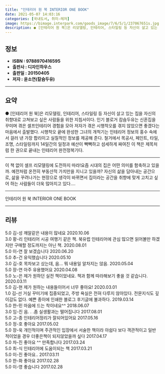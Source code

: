 ```yaml
---
title: "인테리어 원 북 INTERIOR ONE BOOK"
date: 2021-05-07 14:03:16
categories: [국내도서, 취미-레저]
image: https://bimage.interpark.com/goods_image/7/6/5/1/237067651s.jpg
description: ● [인테리어 원 북]은 리모델링, 인테리어, 스타일링 등 자신이 살고 있는 집을 자신의 취향대로 고쳐보고 싶은 사람들을 위한 지침서이다. 인기 블로거 캄슘두유는 신혼집을 꾸미며 겪은 셀프인테리어 경험을 모아 저자가 겪은 시행착오를 겪지 않았으면 좋겠다는 마음에서 출발했다. 시행착오
---
```


## **정보**

- **ISBN : 9788970416595**
- **출판사 : 디자인하우스**
- **출판일 : 20150405**
- **저자 : 윤소연(칼슘두유)**

------



## **요약**

●  [인테리어 원 북]은 리모델링, 인테리어, 스타일링 등 자신이 살고 있는 집을 자신의 취향대로 고쳐보고 싶은 사람들을 위한 지침서이다. 인기 블로거 캄슘두유는 신혼집을 꾸미며 겪은 셀프인테리어 경험을 모아 저자가 겪은 시행착오를 겪지 않았으면 좋겠다는 마음에서 출발했다. 시행착오 끝에 완성한 그녀의 개척기는 인테리어 정보의 홍수 속에서 걸러 낸 가장 합리이고 실질적인 정보를 제공해 준다. 철거에서 목공사, 페인트, 타일, 조명, 스타일링까지 14일간의 일정과 예산이 빽빽하고 섬세하게 짜여진 이 책은 제목처럼 한 권으로 끝내는 인테리어 완전정복기다.

------

이 책 없이 셀프 리모델링에 도전하지 마라!요즘 시대의 집은 어떤 의미를 함축하고 있을까. 예전처럼 온전히 부동산적 가치만을 지니고 있을까? 자신의 삶을 담아내는 공간으로, 삶을 꾸려나가는 현장으로 생각이 바뀌면서 집이라는 공간을 취향에 맞게 고치고 싶어 하는 사람들이 더욱 많아지고 있다.... 

------


인테리어 원 북 INTERIOR ONE BOOK 

------


## **리뷰** 

5.0 김-성 깨알같은 내용이 많네요 2020.10.06 <br/>3.0 황-리 인테리어 시공 여행기 같은 책. 북유럽 인테리어에 관심 많으면 읽어볼만 하겠지만 구매할 정도까지는 아닌 책. 2020.08.01 <br/>5.0 이-연 잘 보겠습니다 2020.06.20 <br/>5.0 추-건 유익했습니다 2020.05.10 <br/>3.0 김-호 목차보고 샀는데, 음... 뭐 내용일 알차지는 않음. 2020.05.04 <br/>5.0 장-연 아주 유용했어요 2020.04.08 <br/>5.0 노-은 제가 원하던 실전 책이었네요. 책과 함께 따라해보기 좋을 것 같습니다.  2020.03.11 <br/>5.0 김-현 제가 원하는 내용들이어서 너무 좋아요! 2020.03.01 <br/>1.0 김-선 거실 꾸미기에 집중되었고, 주방 욕실은 전혀 다루지 않아있다. 전문지식도 깊이감도 없다. 예쁜 종이에 인쇄한 블로그 후기글에 불과하다. 2019.03.14 <br/>5.0 한-민 마음에 드는 착이네요^^ 2018.06.07 <br/>3.0 임-진 음. . .좀 실생활과는 떨어집니다 2017.08.01 <br/>5.0 고-종 인테리어정리가 잘되어있어요 2017.05.16 <br/>5.0 정-호 좋아요 2017.05.02 <br/>5.0 장-욱 개인적이며 주관적인 입장에서 서술한 책이라 아쉽다 보다 객관적이고 일반적이었을 경우 더좋은책이 되지않았을까 싶다 2017.04.17 <br/>5.0 차-진 좋아요 ^^ 만족합니다 2017.03.24 <br/>5.0 최-식 인테리어에 도움이되는 책 2017.03.21 <br/>5.0 이-진 좋아요.. 2017.03.11 <br/>5.0 한-화 좋아요 2017.02.28 <br/>5.0 이-영 좋습니다 2017.02.28 <br/>